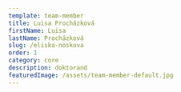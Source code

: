 ```yaml
---
template: team-member
title: Luisa Procházková
firstName: Luisa
lastName: Procházková
slug: /eliska-noskova
order: 1
category: core
description: doktorand
featuredImage: /assets/team-member-default.jpg
---
```


